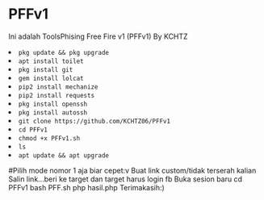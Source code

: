 
# PFFv1
Ini adalah ToolsPhising Free Fire v1 (PFFv1) By KCHTZ


<li><code>pkg update && pkg upgrade</code></li>
<li><code>apt install toilet</code></li>
<li><code>pkg install git</code></li>
<li><code>gem install lolcat</code></li>
<li><code>pip2 install mechanize</code></li>
<li><code>pip2 install requests</code></li>
<li><code>pkg install openssh</code></li>
<li><code>pkg install autossh</code></li>
<li><code>git clone https://github.com/KCHTZ06/PFFv1</code></li>
<li><code>cd PFFv1</code></li>
<li><code>chmod +x PFFv1.sh</code></li>
<li><code>ls</code></li>
<li><code>apt update && apt upgrade</code></li>

#Pilih mode nomor 1 aja biar cepet:v
Buat link custom/tidak terserah kalian
Salin link...beri ke target dan target harus login fb
Buka sesion baru
cd PFFv1
bash PFF.sh
php hasil.php
Terimakasih:)




